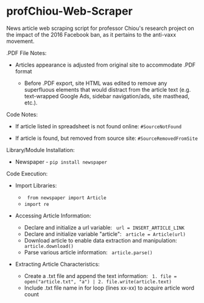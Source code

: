 # profChiou-Web-Scraper
News article web scraping script for professor Chiou's research project on the impact of the 2016 Facebook ban, as it pertains to the anti-vaxx movement. 

.PDF File Notes:
  - Articles appearance is adjusted from original site to accommodate .PDF format
     
     * Before .PDF export, site HTML was edited to remove any superfluous elements that would distract from the article text (e.g. text-wrapped Google Ads, sidebar navigation/ads, site masthead, etc.).

Code Notes:
  - If article listed in spreadsheet is not found online: ```#SourceNotFound ```

  - If article is found, but removed from source site: ``` #SourceRemovedFromSite ```



Library/Module Installation:
  - Newspaper - ```pip install newspaper```

Code Execution:
  - Import Libraries:
  
    - ``` from newspaper import Article```
    - ``` import re ```
  - Accessing Article Information:  
    - Declare and initialize a url variable: ``` url = INSERT_ARTICLE_LINK```
    - Declare and initialize variable "article": ``` article = Article(url)```
    - Download article to enable data extraction and manipulation: ``` article.download()```
    - Parse various article information: ``` article.parse()```
  - Extracting Article Characteristics:
    - Create a .txt file and append the text information: ``` 1. file = open("article.txt", "a") | 2. file.write(article.text)```
    - Include .txt file name in for loop (lines xx-xx) to acquire article word count
    
  
